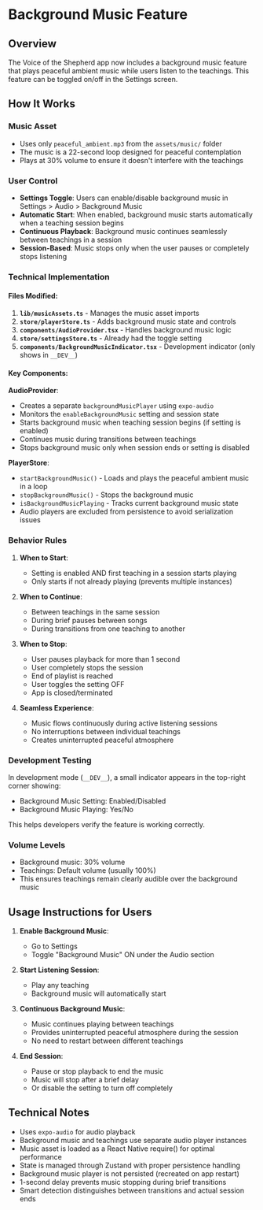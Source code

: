 # Background Music Feature

## Overview

The Voice of the Shepherd app now includes a background music feature that plays peaceful ambient music while users listen to the teachings. This feature can be toggled on/off in the Settings screen.

## How It Works

### Music Asset
- Uses only `peaceful_ambient.mp3` from the `assets/music/` folder
- The music is a 22-second loop designed for peaceful contemplation
- Plays at 30% volume to ensure it doesn't interfere with the teachings

### User Control
- **Settings Toggle**: Users can enable/disable background music in Settings > Audio > Background Music
- **Automatic Start**: When enabled, background music starts automatically when a teaching session begins
- **Continuous Playback**: Background music continues seamlessly between teachings in a session
- **Session-Based**: Music stops only when the user pauses or completely stops listening

### Technical Implementation

#### Files Modified:
1. **`lib/musicAssets.ts`** - Manages the music asset imports
2. **`store/playerStore.ts`** - Adds background music state and controls
3. **`components/AudioProvider.tsx`** - Handles background music logic
4. **`store/settingsStore.ts`** - Already had the toggle setting
5. **`components/BackgroundMusicIndicator.tsx`** - Development indicator (only shows in `__DEV__`)

#### Key Components:

**AudioProvider**:
- Creates a separate `backgroundMusicPlayer` using `expo-audio`
- Monitors the `enableBackgroundMusic` setting and session state
- Starts background music when teaching session begins (if setting is enabled)
- Continues music during transitions between teachings
- Stops background music only when session ends or setting is disabled

**PlayerStore**:
- `startBackgroundMusic()` - Loads and plays the peaceful ambient music in a loop
- `stopBackgroundMusic()` - Stops the background music
- `isBackgroundMusicPlaying` - Tracks current background music state
- Audio players are excluded from persistence to avoid serialization issues

### Behavior Rules

1. **When to Start**:
   - Setting is enabled AND first teaching in a session starts playing
   - Only starts if not already playing (prevents multiple instances)

2. **When to Continue**:
   - Between teachings in the same session
   - During brief pauses between songs
   - During transitions from one teaching to another

3. **When to Stop**:
   - User pauses playback for more than 1 second
   - User completely stops the session
   - End of playlist is reached
   - User toggles the setting OFF
   - App is closed/terminated

4. **Seamless Experience**:
   - Music flows continuously during active listening sessions
   - No interruptions between individual teachings
   - Creates uninterrupted peaceful atmosphere

### Development Testing

In development mode (`__DEV__`), a small indicator appears in the top-right corner showing:
- Background Music Setting: Enabled/Disabled
- Background Music Playing: Yes/No

This helps developers verify the feature is working correctly.

### Volume Levels
- Background music: 30% volume
- Teachings: Default volume (usually 100%)
- This ensures teachings remain clearly audible over the background music

## Usage Instructions for Users

1. **Enable Background Music**:
   - Go to Settings
   - Toggle "Background Music" ON under the Audio section

2. **Start Listening Session**:
   - Play any teaching
   - Background music will automatically start

3. **Continuous Background Music**:
   - Music continues playing between teachings
   - Provides uninterrupted peaceful atmosphere during the session
   - No need to restart between different teachings

4. **End Session**:
   - Pause or stop playback to end the music
   - Music will stop after a brief delay
   - Or disable the setting to turn off completely

## Technical Notes

- Uses `expo-audio` for audio playback
- Background music and teachings use separate audio player instances
- Music asset is loaded as a React Native require() for optimal performance
- State is managed through Zustand with proper persistence handling
- Background music player is not persisted (recreated on app restart)
- 1-second delay prevents music stopping during brief transitions
- Smart detection distinguishes between transitions and actual session ends 